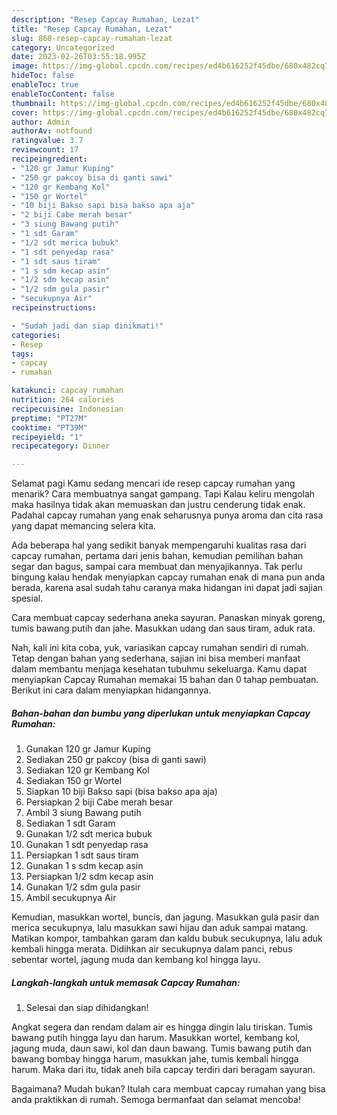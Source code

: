 ```yaml
---
description: "Resep Capcay Rumahan, Lezat"
title: "Resep Capcay Rumahan, Lezat"
slug: 868-resep-capcay-rumahan-lezat
category: Uncategorized
date: 2023-02-26T03:55:18.995Z
image: https://img-global.cpcdn.com/recipes/ed4b616252f45dbe/680x482cq70/capcay-rumahan-foto-resep-utama.jpg
hideToc: false
enableToc: true
enableTocContent: false
thumbnail: https://img-global.cpcdn.com/recipes/ed4b616252f45dbe/680x482cq70/capcay-rumahan-foto-resep-utama.jpg
cover: https://img-global.cpcdn.com/recipes/ed4b616252f45dbe/680x482cq70/capcay-rumahan-foto-resep-utama.jpg
author: Admin
authorAv: notfound
ratingvalue: 3.7
reviewcount: 17
recipeingredient:
- "120 gr Jamur Kuping"
- "250 gr pakcoy bisa di ganti sawi"
- "120 gr Kembang Kol"
- "150 gr Wortel"
- "10 biji Bakso sapi bisa bakso apa aja"
- "2 biji Cabe merah besar"
- "3 siung Bawang putih"
- "1 sdt Garam"
- "1/2 sdt merica bubuk"
- "1 sdt penyedap rasa"
- "1 sdt saus tiram"
- "1 s sdm kecap asin"
- "1/2 sdm kecap asin"
- "1/2 sdm gula pasir"
- "secukupnya Air"
recipeinstructions:

- "Sudah jadi dan siap dinikmati!"
categories:
- Resep
tags:
- capcay
- rumahan

katakunci: capcay rumahan 
nutrition: 264 calories
recipecuisine: Indonesian
preptime: "PT27M"
cooktime: "PT39M"
recipeyield: "1"
recipecategory: Dinner

---
```



Selamat pagi Kamu sedang mencari ide resep capcay rumahan yang menarik? Cara membuatnya sangat gampang. Tapi Kalau keliru mengolah maka hasilnya tidak akan memuaskan dan justru cenderung tidak enak. Padahal capcay rumahan yang enak seharusnya punya aroma dan cita rasa yang dapat memancing selera kita.


Ada beberapa hal yang sedikit banyak mempengaruhi kualitas rasa dari capcay rumahan, pertama dari jenis bahan, kemudian pemilihan bahan segar dan bagus, sampai cara membuat dan menyajikannya. Tak perlu bingung kalau hendak menyiapkan capcay rumahan enak di mana pun anda berada, karena asal sudah tahu caranya maka hidangan ini dapat jadi sajian spesial.

Cara membuat capcay sederhana aneka sayuran. Panaskan minyak goreng, tumis bawang putih dan jahe. Masukkan udang dan saus tiram, aduk rata.


Nah, kali ini kita coba, yuk, variasikan capcay rumahan sendiri di rumah. Tetap dengan bahan yang sederhana, sajian ini bisa memberi manfaat dalam membantu menjaga kesehatan tubuhmu sekeluarga. Kamu dapat menyiapkan Capcay Rumahan memakai 15 bahan dan 0 tahap pembuatan. Berikut ini cara dalam menyiapkan hidangannya.

<!--inarticleads1-->

##### Bahan-bahan dan bumbu yang diperlukan untuk menyiapkan Capcay Rumahan:

1. Gunakan 120 gr Jamur Kuping
1. Sediakan 250 gr pakcoy (bisa di ganti sawi)
1. Sediakan 120 gr Kembang Kol
1. Sediakan 150 gr Wortel
1. Siapkan 10 biji Bakso sapi (bisa bakso apa aja)
1. Persiapkan 2 biji Cabe merah besar
1. Ambil 3 siung Bawang putih
1. Sediakan 1 sdt Garam
1. Gunakan 1/2 sdt merica bubuk
1. Gunakan 1 sdt penyedap rasa
1. Persiapkan 1 sdt saus tiram
1. Gunakan 1 s sdm kecap asin
1. Persiapkan 1/2 sdm kecap asin
1. Gunakan 1/2 sdm gula pasir
1. Ambil secukupnya Air


Kemudian, masukkan wortel, buncis, dan jagung. Masukkan gula pasir dan merica secukupnya, lalu masukkan sawi hijau dan aduk sampai matang. Matikan kompor, tambahkan garam dan kaldu bubuk secukupnya, lalu aduk kembali hingga merata. Didihkan air secukupnya dalam panci, rebus sebentar wortel, jagung muda dan kembang kol hingga layu. 

<!--inarticleads2-->

##### Langkah-langkah untuk memasak Capcay Rumahan:


1. Selesai dan siap dihidangkan!

Angkat segera dan rendam dalam air es hingga dingin lalu tiriskan. Tumis bawang putih hingga layu dan harum. Masukkan wortel, kembang kol, jagung muda, daun sawi, kol dan daun bawang. Tumis bawang putih dan bawang bombay hingga harum, masukkan jahe, tumis kembali hingga harum. Maka dari itu, tidak aneh bila capcay terdiri dari beragam sayuran. 

Bagaimana? Mudah bukan? Itulah cara membuat capcay rumahan yang bisa anda praktikkan di rumah. Semoga bermanfaat dan selamat mencoba!
